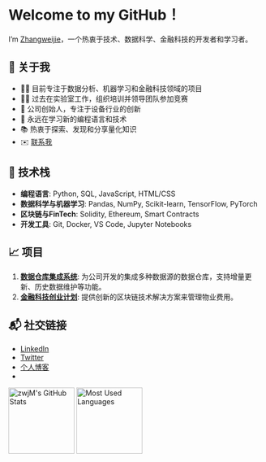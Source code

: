# Welcome to my GitHub！

I’m [Zhangweijie](https://github.com/Zhangweijie)，一个热衷于技术、数据科学、金融科技的开发者和学习者。

## 🚀 关于我
- 👨‍💻 目前专注于数据分析、机器学习和金融科技领域的项目
- 🧑‍🔬 过去在实验室工作，组织培训并领导团队参加竞赛
- 💼 公司创始人，专注于设备行业的创新
- 🌱 永远在学习新的编程语言和技术
- 📚 热衷于探索、发现和分享量化知识
- ✉️ [联系我](mailto:youremail@example.com)

## 🔧 技术栈
- **编程语言**: Python, SQL, JavaScript, HTML/CSS
- **数据科学与机器学习**: Pandas, NumPy, Scikit-learn, TensorFlow, PyTorch
- **区块链与FinTech**: Solidity, Ethereum, Smart Contracts
- **开发工具**: Git, Docker, VS Code, Jupyter Notebooks

## 📈 项目
1. **[数据仓库集成系统](https://github.com/zwjM/data-warehouse)**: 为公司开发的集成多种数据源的数据仓库，支持增量更新、历史数据维护等功能。
2. **[金融科技创业计划](https://github.com/zwjM/fintech-project)**: 提供创新的区块链技术解决方案来管理物业费用。

## 📬 社交链接
- [LinkedIn](https://www.linkedin.com/in/zhangweijie)
- [Twitter](https://twitter.com/zwjM)
- [个人博客](https://zhangweijie.blog)
- 
<img height="130px" src="https://github-readme-stats.vercel.app/api?username=zwjM&hide_title=true&show_icons=true&hide=issues&include_all_commits=true&count_private=true&theme=graywhite&hide_border=true&bg_color=45,ff7979,ffd479,fffc79,73fa79" alt="zwjM's GitHub Stats"> <img height="130px" src="https://github-readme-stats.vercel.app/api/top-langs?username=zwjM&hide_title=true&layout=compact&theme=graywhite&hide_border=true&bg_color=45,fffc79,73fa79,75f0db" alt="Most Used Languages">


